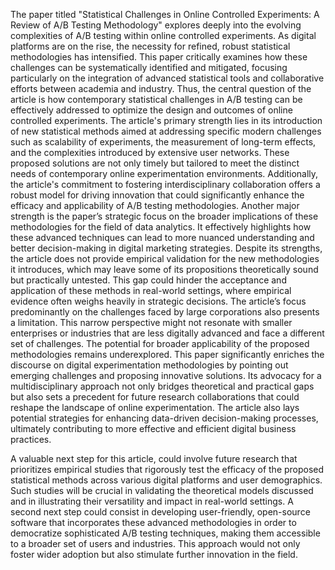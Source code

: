 The paper titled "Statistical Challenges in Online Controlled Experiments: A Review of A/B Testing Methodology" explores deeply into the evolving complexities of A/B testing within online controlled experiments. As digital platforms are on the rise, the necessity for refined, robust statistical methodologies has intensified. This paper critically examines how these challenges can be systematically identified and mitigated, focusing particularly on the integration of advanced statistical tools and collaborative efforts between academia and industry. Thus, the central question of the article is how contemporary statistical challenges in A/B testing can be effectively addressed to optimize the design and outcomes of online controlled experiments.
The article's primary strength lies in its introduction of new statistical methods aimed at addressing specific modern challenges such as scalability of experiments, the measurement of long-term effects, and the complexities introduced by extensive user networks. These proposed solutions are not only timely but tailored to meet the distinct needs of contemporary online experimentation environments. Additionally, the article's commitment to fostering interdisciplinary collaboration offers a robust model for driving innovation that could significantly enhance the efficacy and applicability of A/B testing methodologies.
Another major strength is the paper’s strategic focus on the broader implications of these methodologies for the field of data analytics. It effectively highlights how these advanced techniques can lead to more nuanced understanding and better decision-making in digital marketing strategies.
Despite its strengths, the article does not provide empirical validation for the new methodologies it introduces, which may leave some of its propositions theoretically sound but practically untested. This gap could hinder the acceptance and application of these methods in real-world settings, where empirical evidence often weighs heavily in strategic decisions.
The article’s focus predominantly on the challenges faced by large corporations also presents a limitation. This narrow perspective might not resonate with smaller enterprises or industries that are less digitally advanced and face a different set of challenges. The potential for broader applicability of the proposed methodologies remains underexplored.
This paper significantly enriches the discourse on digital experimentation methodologies by pointing out emerging challenges and proposing innovative solutions. Its advocacy for a multidisciplinary approach not only bridges theoretical and practical gaps but also sets a precedent for future research collaborations that could reshape the landscape of online experimentation. The article also lays potential strategies for enhancing data-driven decision-making processes, ultimately contributing to more effective and efficient digital business practices.

A valuable next step for this article, could involve future research that prioritizes empirical studies that rigorously test the efficacy of the proposed statistical methods across various digital platforms and user demographics. Such studies will be crucial in validating the theoretical models discussed and in illustrating their versatility and impact in real-world settings. A second next step could consist in developing user-friendly, open-source software that incorporates these advanced methodologies in order to democratize sophisticated A/B testing techniques, making them accessible to a broader set of users and industries. This approach would not only foster wider adoption but also stimulate further innovation in the field.
